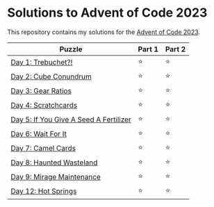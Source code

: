 # Solutions to Advent of Code 2023

This repository contains my solutions for the [Advent of Code 2023](https://adventofcode.com/2023).

|Puzzle|Part 1|Part 2|
|---|---|---|
|[Day 1: Trebuchet?!](https://adventofcode.com/2023/day/1)|&#11088;|&#11088;|
|[Day 2: Cube Conundrum](https://adventofcode.com/2023/day/2)|&#11088;|&#11088;|
|[Day 3: Gear Ratios](https://adventofcode.com/2023/day/3)|&#11088;|&#11088;|
|[Day 4: Scratchcards](https://adventofcode.com/2023/day/4)|&#11088;|&#11088;|
|[Day 5: If You Give A Seed A Fertilizer](https://adventofcode.com/2023/day/5)|&#11088;|&#11088;|
|[Day 6: Wait For It](https://adventofcode.com/2023/day/6)|&#11088;|&#11088;|
|[Day 7: Camel Cards](https://adventofcode.com/2023/day/7)|&#11088;|&#11088;|
|[Day 8: Haunted Wasteland](https://adventofcode.com/2023/day/8)|&#11088;|&#11088;|
|[Day 9: Mirage Maintenance](https://adventofcode.com/2023/day/9)|&#11088;|&#11088;|
|[Day 12: Hot Springs](https://adventofcode.com/2023/day/12)|&#11088;|&#11088;|
